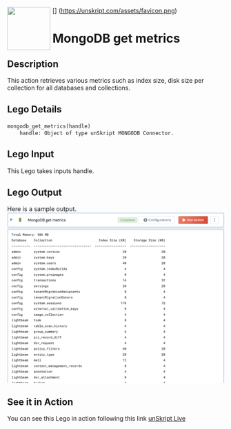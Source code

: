 [<img align="left" src="https://unskript.com/assets/favicon.png" width="100" height="100" style="padding-right: 5px">]
(https://unskript.com/assets/favicon.png)
<h1>MongoDB get metrics</h1>

## Description
This action retrieves various metrics such as index size, disk size per collection for all databases and collections.

## Lego Details
	mongodb_get_metrics(handle)
		handle: Object of type unSkript MONGODB Connector.

## Lego Input
This Lego takes inputs handle.

## Lego Output
Here is a sample output.
<img src="./1.png">

## See it in Action

You can see this Lego in action following this link [unSkript Live](https://us.app.unskript.io)